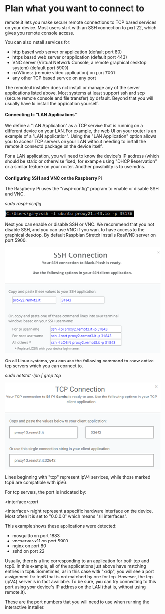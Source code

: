 # Plan what you want to connect to

remote.it lets you make secure remote connections to TCP based services on your device.  Most users start with an SSH connection to port 22, which gives you remote console access.  

You can also install services for:

* http based web server or application \(default port 80\)
* https based web server or application \(default port 443\)
* VNC server \(Virtual Network Console, a remote graphical desktop system\) \(default port 5900\)
* nxWitness \(remote video application\) on port 7001
* any other TCP based service on any port

The remote.it installer does not install or manage any of the server applications listed above.  Most systems at least support ssh and scp \(secure remote console and file transfer\) by default.  Beyond that you will usually have to install the application yourself.

#### Connecting to "LAN Applications"

We define a "LAN Application" as a TCP service that is running on a different device on your LAN.  For example, the web UI on your router is an example of a "LAN application".  Using the "LAN Application" option allows you to access TCP servers on your LAN without needing to install the remote.it connectd package on the device itself.

For a LAN application, you will need to know the device's IP address \(which should be static or otherwise fixed, for example using "DHCP Reservation" or a similar feature on your router.  Another possibility is to use mdns.

#### Configuring SSH and VNC on the Raspberry Pi

The Raspberry Pi uses the "raspi-config" program to enable or disable SSH and VNC.

_sudo raspi-config_

![Choose option 5, &quot;Interfacing Options&quot;](../../.gitbook/assets/image%20%28179%29.png)

Next you can enable or disable SSH or VNC.  We recommend that you not disable SSH, and you can use VNC if you want to have access to the graphical desktop.  By default Raspbian Stretch installs RealVNC server on port 5900.

![](../../.gitbook/assets/image%20%28164%29.png)

On all Linux systems, you can use the following command to show active tcp servers which you can connect to.

_sudo netstat -lpn \| grep tcp_

![](../../.gitbook/assets/image%20%28107%29.png)

Lines beginning with "tcp" represent ipV4 services, while those marked tcp6 are compatible with ipV6.  

For tcp servers, the port is indicated by:

&lt;interface&gt;:port

&lt;interface&gt; might represent a specific hardware interface on the device.  Most often it is set to "0.0.0.0" which means "all interfaces".

This example shows these applications were detected:

* mosquitto on port 1883
* vncserver-x11 on port 5900
* nginx on port 80
* sshd on port 22

Usually, there is a line corresponding to an application for both tcp and tcp6.  In this example, all of the applications just above have matching entries in tcp6.  Sometimes, as in this case with "xrdp", you will see a port assignment for tcp6 that is not matched by one for tcp.  However, the tcp \(ipV4\) server is in fact available.  To be sure, you can try connecting to this port using your device's IP address on the LAN \(that is, without using remote.it\).

These are the port numbers that you will need to use when running the interactive installer.

